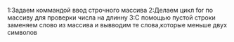 1:Задаем коммандой ввод строчного массива
2:Делаем цикл for по массиву для проверки числа на длинну
3:С помощью пустой строки заменяем слово из массива и вывводим те слова,которые меньше двух символов